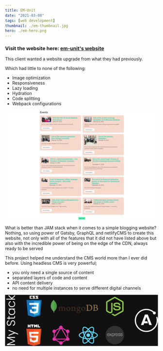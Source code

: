 ```yaml
---
title: EM-Unit
date: "2021-03-08"
tags: [web development]
thumbnail: ./em-thumbnail.jpg
hero: ./em-hero.png
---
```


### Visit the website here: [em-unit's website](https://emunit.netlify.app/)

This client wanted a website upgrade from what they had previously.

Which had little to none of the following:

- Image optimization
- Responsiveness
- Lazy loading
- Hydration
- Code splitting
- Webpack configurations

<div class="kg-card kg-image-card kg-width-full">

![em-unit blogs](./em-blogs.png)

</div>

What is better than JAM stack when it comes to a simple blogging website? Nothing, so using power of Gatsby, GraphQL and netlifyCMS to create this website, not only with all of the features that it did not have listed above but also with the incredible power of being on the edge of the CDN, always ready to be served

This project helped me understand the CMS world more than I ever did before. Using headless CMS is very powerful;

- you only need a single source of content
- separated layers of code and content
- API content delivery
- no need for multiple instances to serve different digital channels

![em-unit-tools](./which-stack-dev-tools.jpg)
